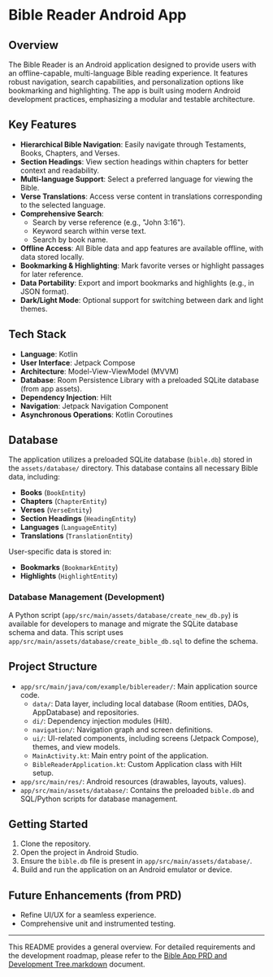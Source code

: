 # Bible Reader Android App

## Overview

The Bible Reader is an Android application designed to provide users with an offline-capable, multi-language Bible reading experience. It features robust navigation, search capabilities, and personalization options like bookmarking and highlighting. The app is built using modern Android development practices, emphasizing a modular and testable architecture.

## Key Features

-   **Hierarchical Bible Navigation**: Easily navigate through Testaments, Books, Chapters, and Verses.
-   **Section Headings**: View section headings within chapters for better context and readability.
-   **Multi-language Support**: Select a preferred language for viewing the Bible.
-   **Verse Translations**: Access verse content in translations corresponding to the selected language.
-   **Comprehensive Search**:
    -   Search by verse reference (e.g., "John 3:16").
    -   Keyword search within verse text.
    -   Search by book name.
-   **Offline Access**: All Bible data and app features are available offline, with data stored locally.
-   **Bookmarking & Highlighting**: Mark favorite verses or highlight passages for later reference.
-   **Data Portability**: Export and import bookmarks and highlights (e.g., in JSON format).
-   **Dark/Light Mode**: Optional support for switching between dark and light themes.

## Tech Stack

-   **Language**: Kotlin
-   **User Interface**: Jetpack Compose
-   **Architecture**: Model-View-ViewModel (MVVM)
-   **Database**: Room Persistence Library with a preloaded SQLite database (from app assets).
-   **Dependency Injection**: Hilt
-   **Navigation**: Jetpack Navigation Component
-   **Asynchronous Operations**: Kotlin Coroutines

## Database

The application utilizes a preloaded SQLite database (`bible.db`) stored in the `assets/database/` directory. This database contains all necessary Bible data, including:

-   **Books** (`BookEntity`)
-   **Chapters** (`ChapterEntity`)
-   **Verses** (`VerseEntity`)
-   **Section Headings** (`HeadingEntity`)
-   **Languages** (`LanguageEntity`)
-   **Translations** (`TranslationEntity`)

User-specific data is stored in:
-   **Bookmarks** (`BookmarkEntity`)
-   **Highlights** (`HighlightEntity`)

### Database Management (Development)

A Python script (`app/src/main/assets/database/create_new_db.py`) is available for developers to manage and migrate the SQLite database schema and data. This script uses `app/src/main/assets/database/create_bible_db.sql` to define the schema.

## Project Structure

-   `app/src/main/java/com/example/biblereader/`: Main application source code.
    -   `data/`: Data layer, including local database (Room entities, DAOs, AppDatabase) and repositories.
    -   `di/`: Dependency injection modules (Hilt).
    -   `navigation/`: Navigation graph and screen definitions.
    -   `ui/`: UI-related components, including screens (Jetpack Compose), themes, and view models.
    -   `MainActivity.kt`: Main entry point of the application.
    -   `BibleReaderApplication.kt`: Custom Application class with Hilt setup.
-   `app/src/main/res/`: Android resources (drawables, layouts, values).
-   `app/src/main/assets/database/`: Contains the preloaded `bible.db` and SQL/Python scripts for database management.

## Getting Started

1.  Clone the repository.
2.  Open the project in Android Studio.
3.  Ensure the `bible.db` file is present in `app/src/main/assets/database/`.
4.  Build and run the application on an Android emulator or device.

## Future Enhancements (from PRD)

-   Refine UI/UX for a seamless experience.
-   Comprehensive unit and instrumented testing.

---

This README provides a general overview. For detailed requirements and the development roadmap, please refer to the [Bible App PRD and Development Tree.markdown](Bible%20App%20PRD%20and%20Development%20Tree.markdown) document.

